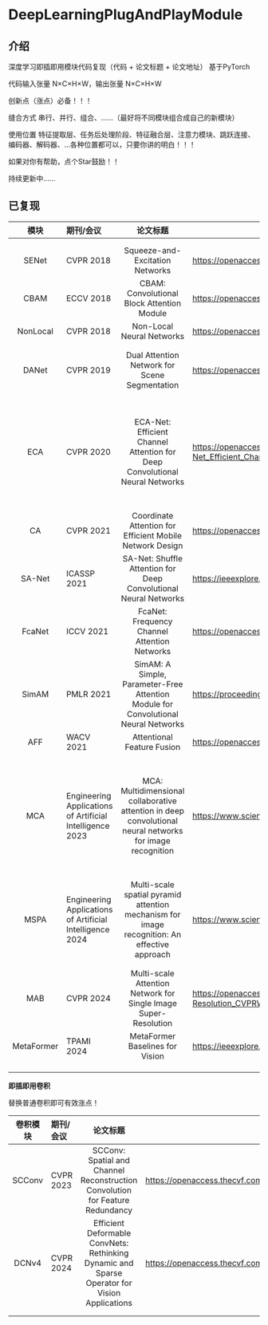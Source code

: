 # DeepLearningPlugAndPlayModule

## 介绍

深度学习即插即用模块代码复现（代码 + 论文标题 + 论文地址）  基于PyTorch

代码输入张量 N×C×H×W，输出张量 N×C×H×W

创新点（涨点）必备！！！

缝合方式       串行、并行、组合、......（最好将不同模块组合成自己的新模块）

使用位置       特征提取层、任务后处理阶段、特征融合层、注意力模块、跳跃连接、编码器、解码器、...各种位置都可以，只要你讲的明白！！！



如果对你有帮助，点个Star鼓励！！

持续更新中......





## 已复现

|    模块    | 期刊/会议                                                |                           论文标题                           | 论文地址                                                     |
| :--------: | :------------------------------------------------------- | :----------------------------------------------------------: | ------------------------------------------------------------ |
|            |                                                          |                                                              |                                                              |
|            |                                                          |                                                              |                                                              |
|   SENet    | CVPR 2018                                                |               Squeeze-and-Excitation Networks                | https://openaccess.thecvf.com/content_cvpr_2018/html/Hu_Squeeze-and-Excitation_Networks_CVPR_2018_paper.html |
|    CBAM    | ECCV 2018                                                |          CBAM: Convolutional Block Attention Module          | https://openaccess.thecvf.com/content_ECCV_2018/html/Sanghyun_Woo_Convolutional_Block_Attention_ECCV_2018_paper.html |
|  NonLocal  | CVPR 2018                                                |                  Non-Local Neural Networks                   | https://openaccess.thecvf.com/content_cvpr_2018/html/Wang_Non-Local_Neural_Networks_CVPR_2018_paper.html |
|            |                                                          |                                                              |                                                              |
|            |                                                          |                                                              |                                                              |
|   DANet    | CVPR 2019                                                |        Dual Attention Network for Scene Segmentation         | https://openaccess.thecvf.com/content_CVPR_2019/html/Fu_Dual_Attention_Network_for_Scene_Segmentation_CVPR_2019_paper.html |
|            |                                                          |                                                              |                                                              |
|            |                                                          |                                                              |                                                              |
|            |                                                          |                                                              |                                                              |
|            |                                                          |                                                              |                                                              |
|            |                                                          |                                                              |                                                              |
|            |                                                          |                                                              |                                                              |
|            |                                                          |                                                              |                                                              |
|            |                                                          |                                                              |                                                              |
|    ECA     | CVPR 2020                                                | ECA-Net: Efficient Channel Attention for Deep Convolutional Neural Networks | https://openaccess.thecvf.com/content_CVPR_2020/html/Wang_ECA-Net_Efficient_Channel_Attention_for_Deep_Convolutional_Neural_Networks_CVPR_2020_paper.html |
|            |                                                          |                                                              |                                                              |
|            |                                                          |                                                              |                                                              |
|            |                                                          |                                                              |                                                              |
|            |                                                          |                                                              |                                                              |
|            |                                                          |                                                              |                                                              |
|            |                                                          |                                                              |                                                              |
|            |                                                          |                                                              |                                                              |
|     CA     | CVPR 2021                                                |   Coordinate Attention for Efficient Mobile Network Design   | https://openaccess.thecvf.com/content/CVPR2021/html/Hou_Coordinate_Attention_for_Efficient_Mobile_Network_Design_CVPR_2021_paper.html |
|   SA-Net   | ICASSP 2021                                              | SA-Net: Shuffle Attention for Deep Convolutional Neural Networks | https://ieeexplore.ieee.org/abstract/document/9414568        |
|   FcaNet   | ICCV 2021                                                |         FcaNet: Frequency Channel Attention Networks         | https://openaccess.thecvf.com/content/ICCV2021/html/Qin_FcaNet_Frequency_Channel_Attention_Networks_ICCV_2021_paper.html |
|   SimAM    | PMLR 2021                                                | SimAM: A Simple, Parameter-Free Attention Module for Convolutional Neural Networks | https://proceedings.mlr.press/v139/yang21o                   |
|    AFF     | WACV 2021                                                |                  Attentional Feature Fusion                  | https://openaccess.thecvf.com/content/WACV2021/html/Dai_Attentional_Feature_Fusion_WACV_2021_paper.html |
|            |                                                          |                                                              |                                                              |
|            |                                                          |                                                              |                                                              |
|            |                                                          |                                                              |                                                              |
|            |                                                          |                                                              |                                                              |
|            |                                                          |                                                              |                                                              |
|            |                                                          |                                                              |                                                              |
|            |                                                          |                                                              |                                                              |
|    MCA     | Engineering Applications of Artificial Intelligence 2023 | MCA: Multidimensional collaborative attention in deep convolutional neural networks for image recognition | https://www.sciencedirect.com/science/article/abs/pii/S0952197623012630 |
|            |                                                          |                                                              |                                                              |
|            |                                                          |                                                              |                                                              |
|            |                                                          |                                                              |                                                              |
|            |                                                          |                                                              |                                                              |
|            |                                                          |                                                              |                                                              |
|            |                                                          |                                                              |                                                              |
|            |                                                          |                                                              |                                                              |
|    MSPA    | Engineering Applications of Artificial Intelligence 2024 | Multi-scale spatial pyramid attention mechanism for image recognition: An effective approach | https://www.sciencedirect.com/science/article/abs/pii/S0952197624004196 |
|            |                                                          |                                                              |                                                              |
|            |                                                          |                                                              |                                                              |
|    MAB     | CVPR 2024                                                | Multi-scale Attention Network for Single Image Super-Resolution | https://openaccess.thecvf.com/content/CVPR2024W/NTIRE/html/Wang_Multi-scale_Attention_Network_for_Single_Image_Super-Resolution_CVPRW_2024_paper.html |
| MetaFormer | TPAMI 2024                                               |               MetaFormer Baselines for Vision                | https://ieeexplore.ieee.org/document/10304335                |
|            |                                                          |                                                              |                                                              |
|            |                                                          |                                                              |                                                              |
|            |                                                          |                                                              |                                                              |





**即插即用卷积**

替换普通卷积即可有效涨点！

|  卷积模块  | 期刊/会议     |                           论文标题                           | 论文地址                                                     |
|:------:|:----------| :----------------------------------------------------------: | ------------------------------------------------------------ |
| SCConv | CVPR 2023 |      SCConv: Spatial and Channel Reconstruction Convolution for Feature Redundancy                                                                                         |          https://openaccess.thecvf.com/content/CVPR2023/html/Li_SCConv_Spatial_and_Channel_Reconstruction_Convolution_for_Feature_Redundancy_CVPR_2023_paper.html                                                                                                                                                      |
| DCNv4  | CVPR 2024 | Efficient Deformable ConvNets: Rethinking Dynamic and Sparse Operator for Vision Applications | https://openaccess.thecvf.com/content/CVPR2024/html/Xiong_Efficient_Deformable_ConvNets_Rethinking_Dynamic_and_Sparse_Operator_for_Vision_CVPR_2024_paper.html |
|        |           |                                                              |                                                              |
|        |           |                                                              |                                                              |

